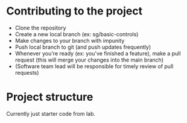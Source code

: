 # Contributing to the project

* Clone the repository
* Create a new local branch (ex: sg/basic-controls)
* Make changes to your branch with impunity
* Push local branch to git (and push updates frequently)
* Whenever you're ready (ex: you've finished a feature), make a pull request (this will merge your changes into the main branch)
* (Software team lead will be responsible for timely review of pull requests)

# Project structure

Currently just starter code from lab.

